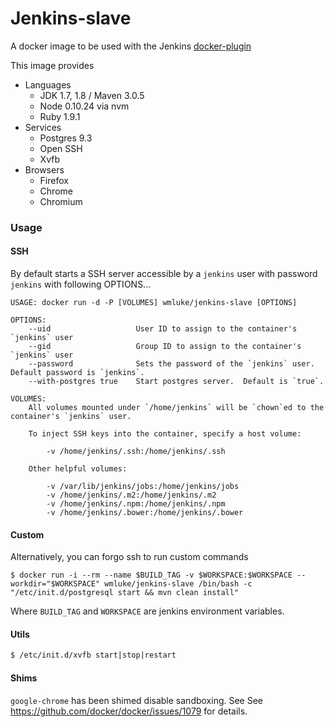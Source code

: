 # Jenkins-slave

 A docker image to be used with the Jenkins [docker-plugin](https://wiki.jenkins-ci.org/display/JENKINS/Docker+Plugin)
 
 This image provides
 * Languages
    * JDK 1.7, 1.8 / Maven 3.0.5
    * Node 0.10.24 via nvm
    * Ruby 1.9.1
 * Services
    * Postgres 9.3
    * Open SSH
    * Xvfb
 * Browsers
     * Firefox
     * Chrome
     * Chromium

### Usage

#### SSH

By default starts a SSH server accessible by a `jenkins` user with password `jenkins` with following OPTIONS...

```
USAGE: docker run -d -P [VOLUMES] wmluke/jenkins-slave [OPTIONS]

OPTIONS:
    --uid                   User ID to assign to the container's `jenkins` user
    --gid                   Group ID to assign to the container's `jenkins` user
    --password              Sets the password of the `jenkins` user.  Default password is `jenkins`.
    --with-postgres true    Start postgres server.  Default is `true`.
    
VOLUMES:
    All volumes mounted under `/home/jenkins` will be `chown`ed to the container's `jenkins` user.
    
    To inject SSH keys into the container, specify a host volume:
    
        -v /home/jenkins/.ssh:/home/jenkins/.ssh
        
    Other helpful volumes:
    
        -v /var/lib/jenkins/jobs:/home/jenkins/jobs
        -v /home/jenkins/.m2:/home/jenkins/.m2
        -v /home/jenkins/.npm:/home/jenkins/.npm
        -v /home/jenkins/.bower:/home/jenkins/.bower
```

#### Custom

Alternatively, you can forgo ssh to run custom commands

```
$ docker run -i --rm --name $BUILD_TAG -v $WORKSPACE:$WORKSPACE --workdir="$WORKSPACE" wmluke/jenkins-slave /bin/bash -c "/etc/init.d/postgresql start && mvn clean install"
```

Where `BUILD_TAG` and `WORKSPACE` are jenkins environment variables.

#### Utils

```bash
$ /etc/init.d/xvfb start|stop|restart
```

#### Shims

`google-chrome` has been shimed disable sandboxing. See See https://github.com/docker/docker/issues/1079 for details.
